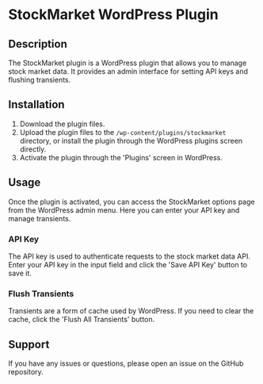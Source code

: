 # StockMarket WordPress Plugin

## Description

The StockMarket plugin is a WordPress plugin that allows you to manage stock market data. It provides an admin interface for setting API keys and flushing transients.

## Installation

1. Download the plugin files.
2. Upload the plugin files to the `/wp-content/plugins/stockmarket` directory, or install the plugin through the WordPress plugins screen directly.
3. Activate the plugin through the 'Plugins' screen in WordPress.

## Usage

Once the plugin is activated, you can access the StockMarket options page from the WordPress admin menu. Here you can enter your API key and manage transients.

### API Key

The API key is used to authenticate requests to the stock market data API. Enter your API key in the input field and click the 'Save API Key' button to save it.

### Flush Transients

Transients are a form of cache used by WordPress. If you need to clear the cache, click the 'Flush All Transients' button.

## Support

If you have any issues or questions, please open an issue on the GitHub repository.
